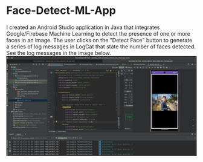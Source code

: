 # Face-Detect-ML-App
I created an Android Studio application in Java that integrates Google/Firebase Machine Learning to detect the presence of one or more faces in an image. The user clicks on the "Detect Face" button to generate a series of log messages in LogCat that state the number of faces detected. See the log messages in the image below.
![Face Detect ML Image](./FaceDetectMLApp_Instance.png)

